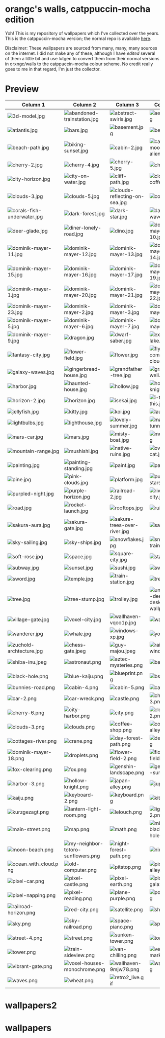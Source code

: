 # orangc's walls, catppuccin-mocha edition
Yoh! This is my repository of wallpapers which I've collected over the years. This is the catppuccin-mocha version; the normal repo is available [here](https://github.com/orxngc/walls).

Disclaimer: These wallpapers are sourced from many, many, many sources on the internet. I did not make any of these, although I have *edited* several of them a little bit and use lutgen to convert them from their normal versions in orxngc/walls to the catppuccin-mocha colour scheme. No credit really goes to me in that regard, I'm just the collector.
# Preview
| Column 1 | Column 2 | Column 3 | Column 4 |
|---------|---------|---------|---------|
| ![3d-model.jpg](https://raw.githubusercontent.com/orxngc/walls-catppuccin-mocha/master/3d-model.jpg) | ![abandoned-trainstation.jpg](https://raw.githubusercontent.com/orxngc/walls-catppuccin-mocha/master/abandoned-trainstation.jpg) | ![abstract-swirls.jpg](https://raw.githubusercontent.com/orxngc/walls-catppuccin-mocha/master/abstract-swirls.jpg) | ![aesthetic.jpg](https://raw.githubusercontent.com/orxngc/walls-catppuccin-mocha/master/aesthetic.jpg) |
| ![atlantis.jpg](https://raw.githubusercontent.com/orxngc/walls-catppuccin-mocha/master/atlantis.jpg) | ![bars.jpg](https://raw.githubusercontent.com/orxngc/walls-catppuccin-mocha/master/bars.jpg) | ![basement.jpg](https://raw.githubusercontent.com/orxngc/walls-catppuccin-mocha/master/basement.jpg) | ![beach.jpg](https://raw.githubusercontent.com/orxngc/walls-catppuccin-mocha/master/beach.jpg) |
| ![beach-path.jpg](https://raw.githubusercontent.com/orxngc/walls-catppuccin-mocha/master/beach-path.jpg) | ![biking-sunset.jpg](https://raw.githubusercontent.com/orxngc/walls-catppuccin-mocha/master/biking-sunset.jpg) | ![cabin-2.jpg](https://raw.githubusercontent.com/orxngc/walls-catppuccin-mocha/master/cabin-2.jpg) | ![calder-moore-aliencrack.jpg](https://raw.githubusercontent.com/orxngc/walls-catppuccin-mocha/master/calder-moore-aliencrack.jpg) |
| ![cherry-2.jpg](https://raw.githubusercontent.com/orxngc/walls-catppuccin-mocha/master/cherry-2.jpg) | ![cherry-4.jpg](https://raw.githubusercontent.com/orxngc/walls-catppuccin-mocha/master/cherry-4.jpg) | ![cherry-5.jpg](https://raw.githubusercontent.com/orxngc/walls-catppuccin-mocha/master/cherry-5.jpg) | ![cherry.jpg](https://raw.githubusercontent.com/orxngc/walls-catppuccin-mocha/master/cherry.jpg) |
| ![city-horizon.jpg](https://raw.githubusercontent.com/orxngc/walls-catppuccin-mocha/master/city-horizon.jpg) | ![city-on-water.jpg](https://raw.githubusercontent.com/orxngc/walls-catppuccin-mocha/master/city-on-water.jpg) | ![cliff-path.jpg](https://raw.githubusercontent.com/orxngc/walls-catppuccin-mocha/master/cliff-path.jpg) | ![cloud-coffee.jpg](https://raw.githubusercontent.com/orxngc/walls-catppuccin-mocha/master/cloud-coffee.jpg) |
| ![clouds-3.jpg](https://raw.githubusercontent.com/orxngc/walls-catppuccin-mocha/master/clouds-3.jpg) | ![clouds-5.jpg](https://raw.githubusercontent.com/orxngc/walls-catppuccin-mocha/master/clouds-5.jpg) | ![clouds-reflecting-on-sea.jpg](https://raw.githubusercontent.com/orxngc/walls-catppuccin-mocha/master/clouds-reflecting-on-sea.jpg) | ![cool.jpg](https://raw.githubusercontent.com/orxngc/walls-catppuccin-mocha/master/cool.jpg) |
| ![corals-fish-underwater.jpg](https://raw.githubusercontent.com/orxngc/walls-catppuccin-mocha/master/corals-fish-underwater.jpg) | ![dark-forest.jpg](https://raw.githubusercontent.com/orxngc/walls-catppuccin-mocha/master/dark-forest.jpg) | ![dark-star.jpg](https://raw.githubusercontent.com/orxngc/walls-catppuccin-mocha/master/dark-star.jpg) | ![dark-waves.jpg](https://raw.githubusercontent.com/orxngc/walls-catppuccin-mocha/master/dark-waves.jpg) |
| ![deer-glade.jpg](https://raw.githubusercontent.com/orxngc/walls-catppuccin-mocha/master/deer-glade.jpg) | ![diner-lonely-road.jpg](https://raw.githubusercontent.com/orxngc/walls-catppuccin-mocha/master/diner-lonely-road.jpg) | ![dino.jpg](https://raw.githubusercontent.com/orxngc/walls-catppuccin-mocha/master/dino.jpg) | ![dominik-mayer-10.jpg](https://raw.githubusercontent.com/orxngc/walls-catppuccin-mocha/master/dominik-mayer-10.jpg) |
| ![dominik-mayer-11.jpg](https://raw.githubusercontent.com/orxngc/walls-catppuccin-mocha/master/dominik-mayer-11.jpg) | ![dominik-mayer-12.jpg](https://raw.githubusercontent.com/orxngc/walls-catppuccin-mocha/master/dominik-mayer-12.jpg) | ![dominik-mayer-13.jpg](https://raw.githubusercontent.com/orxngc/walls-catppuccin-mocha/master/dominik-mayer-13.jpg) | ![dominik-mayer-14.jpg](https://raw.githubusercontent.com/orxngc/walls-catppuccin-mocha/master/dominik-mayer-14.jpg) |
| ![dominik-mayer-15.jpg](https://raw.githubusercontent.com/orxngc/walls-catppuccin-mocha/master/dominik-mayer-15.jpg) | ![dominik-mayer-16.jpg](https://raw.githubusercontent.com/orxngc/walls-catppuccin-mocha/master/dominik-mayer-16.jpg) | ![dominik-mayer-17.jpg](https://raw.githubusercontent.com/orxngc/walls-catppuccin-mocha/master/dominik-mayer-17.jpg) | ![dominik-mayer-19.jpg](https://raw.githubusercontent.com/orxngc/walls-catppuccin-mocha/master/dominik-mayer-19.jpg) |
| ![dominik-mayer-1.jpg](https://raw.githubusercontent.com/orxngc/walls-catppuccin-mocha/master/dominik-mayer-1.jpg) | ![dominik-mayer-20.jpg](https://raw.githubusercontent.com/orxngc/walls-catppuccin-mocha/master/dominik-mayer-20.jpg) | ![dominik-mayer-21.jpg](https://raw.githubusercontent.com/orxngc/walls-catppuccin-mocha/master/dominik-mayer-21.jpg) | ![dominik-mayer-22.jpg](https://raw.githubusercontent.com/orxngc/walls-catppuccin-mocha/master/dominik-mayer-22.jpg) |
| ![dominik-mayer-23.jpg](https://raw.githubusercontent.com/orxngc/walls-catppuccin-mocha/master/dominik-mayer-23.jpg) | ![dominik-mayer-2.jpg](https://raw.githubusercontent.com/orxngc/walls-catppuccin-mocha/master/dominik-mayer-2.jpg) | ![dominik-mayer-3.jpg](https://raw.githubusercontent.com/orxngc/walls-catppuccin-mocha/master/dominik-mayer-3.jpg) | ![dominik-mayer-4.jpg](https://raw.githubusercontent.com/orxngc/walls-catppuccin-mocha/master/dominik-mayer-4.jpg) |
| ![dominik-mayer-5.jpg](https://raw.githubusercontent.com/orxngc/walls-catppuccin-mocha/master/dominik-mayer-5.jpg) | ![dominik-mayer-6.jpg](https://raw.githubusercontent.com/orxngc/walls-catppuccin-mocha/master/dominik-mayer-6.jpg) | ![dominik-mayer-7.jpg](https://raw.githubusercontent.com/orxngc/walls-catppuccin-mocha/master/dominik-mayer-7.jpg) | ![dominik-mayer-8.jpg](https://raw.githubusercontent.com/orxngc/walls-catppuccin-mocha/master/dominik-mayer-8.jpg) |
| ![dominik-mayer-9.jpg](https://raw.githubusercontent.com/orxngc/walls-catppuccin-mocha/master/dominik-mayer-9.jpg) | ![dragon.jpg](https://raw.githubusercontent.com/orxngc/walls-catppuccin-mocha/master/dragon.jpg) | ![dwarf-saber.jpg](https://raw.githubusercontent.com/orxngc/walls-catppuccin-mocha/master/dwarf-saber.jpg) | ![excalibur-lake.jpg](https://raw.githubusercontent.com/orxngc/walls-catppuccin-mocha/master/excalibur-lake.jpg) |
| ![fantasy-city.jpg](https://raw.githubusercontent.com/orxngc/walls-catppuccin-mocha/master/fantasy-city.jpg) | ![flower-field.jpg](https://raw.githubusercontent.com/orxngc/walls-catppuccin-mocha/master/flower-field.jpg) | ![flower.jpg](https://raw.githubusercontent.com/orxngc/walls-catppuccin-mocha/master/flower.jpg) | ![flying-comets-clouds.jpg](https://raw.githubusercontent.com/orxngc/walls-catppuccin-mocha/master/flying-comets-clouds.jpg) |
| ![galaxy-waves.jpg](https://raw.githubusercontent.com/orxngc/walls-catppuccin-mocha/master/galaxy-waves.jpg) | ![gingerbread-house.jpg](https://raw.githubusercontent.com/orxngc/walls-catppuccin-mocha/master/gingerbread-house.jpg) | ![grandfather-tree.jpg](https://raw.githubusercontent.com/orxngc/walls-catppuccin-mocha/master/grandfather-tree.jpg) | ![grassy-well.jpg](https://raw.githubusercontent.com/orxngc/walls-catppuccin-mocha/master/grassy-well.jpg) |
| ![harbor.jpg](https://raw.githubusercontent.com/orxngc/walls-catppuccin-mocha/master/harbor.jpg) | ![haunted-house.jpg](https://raw.githubusercontent.com/orxngc/walls-catppuccin-mocha/master/haunted-house.jpg) | ![hollow.jpg](https://raw.githubusercontent.com/orxngc/walls-catppuccin-mocha/master/hollow.jpg) | ![hollow-knight.jpg](https://raw.githubusercontent.com/orxngc/walls-catppuccin-mocha/master/hollow-knight.jpg) |
| ![horizon-2.jpg](https://raw.githubusercontent.com/orxngc/walls-catppuccin-mocha/master/horizon-2.jpg) | ![horizon.jpg](https://raw.githubusercontent.com/orxngc/walls-catppuccin-mocha/master/horizon.jpg) | ![isekai.jpg](https://raw.githubusercontent.com/orxngc/walls-catppuccin-mocha/master/isekai.jpg) | ![i-touch-this.jpg](https://raw.githubusercontent.com/orxngc/walls-catppuccin-mocha/master/i-touch-this.jpg) |
| ![jellyfish.jpg](https://raw.githubusercontent.com/orxngc/walls-catppuccin-mocha/master/jellyfish.jpg) | ![kitty.jpg](https://raw.githubusercontent.com/orxngc/walls-catppuccin-mocha/master/kitty.jpg) | ![koi.jpg](https://raw.githubusercontent.com/orxngc/walls-catppuccin-mocha/master/koi.jpg) | ![laundry.jpg](https://raw.githubusercontent.com/orxngc/walls-catppuccin-mocha/master/laundry.jpg) |
| ![lightbulbs.jpg](https://raw.githubusercontent.com/orxngc/walls-catppuccin-mocha/master/lightbulbs.jpg) | ![lighthouse.jpg](https://raw.githubusercontent.com/orxngc/walls-catppuccin-mocha/master/lighthouse.jpg) | ![lovely-summer.jpg](https://raw.githubusercontent.com/orxngc/walls-catppuccin-mocha/master/lovely-summer.jpg) | ![marine-tunnel.jpg](https://raw.githubusercontent.com/orxngc/walls-catppuccin-mocha/master/marine-tunnel.jpg) |
| ![mars-car.jpg](https://raw.githubusercontent.com/orxngc/walls-catppuccin-mocha/master/mars-car.jpg) | ![mars.jpg](https://raw.githubusercontent.com/orxngc/walls-catppuccin-mocha/master/mars.jpg) | ![misty-boat.jpg](https://raw.githubusercontent.com/orxngc/walls-catppuccin-mocha/master/misty-boat.jpg) | ![moscow.jpg](https://raw.githubusercontent.com/orxngc/walls-catppuccin-mocha/master/moscow.jpg) |
| ![mountain-range.jpg](https://raw.githubusercontent.com/orxngc/walls-catppuccin-mocha/master/mountain-range.jpg) | ![mushishi.jpg](https://raw.githubusercontent.com/orxngc/walls-catppuccin-mocha/master/mushishi.jpg) | ![native-ruins.jpg](https://raw.githubusercontent.com/orxngc/walls-catppuccin-mocha/master/native-ruins.jpg) | ![oversized-cat.jpg](https://raw.githubusercontent.com/orxngc/walls-catppuccin-mocha/master/oversized-cat.jpg) |
| ![painting.jpg](https://raw.githubusercontent.com/orxngc/walls-catppuccin-mocha/master/painting.jpg) | ![painting-standing.jpg](https://raw.githubusercontent.com/orxngc/walls-catppuccin-mocha/master/painting-standing.jpg) | ![paint.jpg](https://raw.githubusercontent.com/orxngc/walls-catppuccin-mocha/master/paint.jpg) | ![panes.jpg](https://raw.githubusercontent.com/orxngc/walls-catppuccin-mocha/master/panes.jpg) |
| ![pine.jpg](https://raw.githubusercontent.com/orxngc/walls-catppuccin-mocha/master/pine.jpg) | ![pink-clouds.jpg](https://raw.githubusercontent.com/orxngc/walls-catppuccin-mocha/master/pink-clouds.jpg) | ![platform.jpg](https://raw.githubusercontent.com/orxngc/walls-catppuccin-mocha/master/platform.jpg) | ![puffy-stars.jpg](https://raw.githubusercontent.com/orxngc/walls-catppuccin-mocha/master/puffy-stars.jpg) |
| ![purpled-night.jpg](https://raw.githubusercontent.com/orxngc/walls-catppuccin-mocha/master/purpled-night.jpg) | ![purple-horizon.jpg](https://raw.githubusercontent.com/orxngc/walls-catppuccin-mocha/master/purple-horizon.jpg) | ![railroad-2.jpg](https://raw.githubusercontent.com/orxngc/walls-catppuccin-mocha/master/railroad-2.jpg) | ![river-city.jpg](https://raw.githubusercontent.com/orxngc/walls-catppuccin-mocha/master/river-city.jpg) |
| ![road.jpg](https://raw.githubusercontent.com/orxngc/walls-catppuccin-mocha/master/road.jpg) | ![rocket-launch.jpg](https://raw.githubusercontent.com/orxngc/walls-catppuccin-mocha/master/rocket-launch.jpg) | ![rooftops.jpg](https://raw.githubusercontent.com/orxngc/walls-catppuccin-mocha/master/rooftops.jpg) | ![ruins.jpg](https://raw.githubusercontent.com/orxngc/walls-catppuccin-mocha/master/ruins.jpg) |
| ![sakura-aura.jpg](https://raw.githubusercontent.com/orxngc/walls-catppuccin-mocha/master/sakura-aura.jpg) | ![sakura-gate.jpg](https://raw.githubusercontent.com/orxngc/walls-catppuccin-mocha/master/sakura-gate.jpg) | ![sakura-trees-over-river.jpg](https://raw.githubusercontent.com/orxngc/walls-catppuccin-mocha/master/sakura-trees-over-river.jpg) | ![samurai.jpg](https://raw.githubusercontent.com/orxngc/walls-catppuccin-mocha/master/samurai.jpg) |
| ![sky-sailing.jpg](https://raw.githubusercontent.com/orxngc/walls-catppuccin-mocha/master/sky-sailing.jpg) | ![sky-ships.jpg](https://raw.githubusercontent.com/orxngc/walls-catppuccin-mocha/master/sky-ships.jpg) | ![snowflakes.jpg](https://raw.githubusercontent.com/orxngc/walls-catppuccin-mocha/master/snowflakes.jpg) | ![snowy-train.jpg](https://raw.githubusercontent.com/orxngc/walls-catppuccin-mocha/master/snowy-train.jpg) |
| ![soft-rose.jpg](https://raw.githubusercontent.com/orxngc/walls-catppuccin-mocha/master/soft-rose.jpg) | ![space.jpg](https://raw.githubusercontent.com/orxngc/walls-catppuccin-mocha/master/space.jpg) | ![square-city.jpg](https://raw.githubusercontent.com/orxngc/walls-catppuccin-mocha/master/square-city.jpg) | ![stall.jpg](https://raw.githubusercontent.com/orxngc/walls-catppuccin-mocha/master/stall.jpg) |
| ![subway.jpg](https://raw.githubusercontent.com/orxngc/walls-catppuccin-mocha/master/subway.jpg) | ![sunset.jpg](https://raw.githubusercontent.com/orxngc/walls-catppuccin-mocha/master/sunset.jpg) | ![sushi.jpg](https://raw.githubusercontent.com/orxngc/walls-catppuccin-mocha/master/sushi.jpg) | ![swirls.jpg](https://raw.githubusercontent.com/orxngc/walls-catppuccin-mocha/master/swirls.jpg) |
| ![sword.jpg](https://raw.githubusercontent.com/orxngc/walls-catppuccin-mocha/master/sword.jpg) | ![temple.jpg](https://raw.githubusercontent.com/orxngc/walls-catppuccin-mocha/master/temple.jpg) | ![train-station.jpg](https://raw.githubusercontent.com/orxngc/walls-catppuccin-mocha/master/train-station.jpg) | ![tree-2.jpg](https://raw.githubusercontent.com/orxngc/walls-catppuccin-mocha/master/tree-2.jpg) |
| ![tree.jpg](https://raw.githubusercontent.com/orxngc/walls-catppuccin-mocha/master/tree.jpg) | ![tree-stump.jpg](https://raw.githubusercontent.com/orxngc/walls-catppuccin-mocha/master/tree-stump.jpg) | ![trolley.jpg](https://raw.githubusercontent.com/orxngc/walls-catppuccin-mocha/master/trolley.jpg) | ![underwater-deep-blue-desktop-wallpaper.jpg](https://raw.githubusercontent.com/orxngc/walls-catppuccin-mocha/master/underwater-deep-blue-desktop-wallpaper.jpg) |
| ![village-gate.jpg](https://raw.githubusercontent.com/orxngc/walls-catppuccin-mocha/master/village-gate.jpg) | ![voxel-city.jpg](https://raw.githubusercontent.com/orxngc/walls-catppuccin-mocha/master/voxel-city.jpg) | ![wallhaven-vqoo1p.jpg](https://raw.githubusercontent.com/orxngc/walls-catppuccin-mocha/master/wallhaven-vqoo1p.jpg) | ![wall.jpg](https://raw.githubusercontent.com/orxngc/walls-catppuccin-mocha/master/wall.jpg) |
| ![wanderer.jpg](https://raw.githubusercontent.com/orxngc/walls-catppuccin-mocha/master/wanderer.jpg) | ![whale.jpg](https://raw.githubusercontent.com/orxngc/walls-catppuccin-mocha/master/whale.jpg) | ![windows-xp.jpg](https://raw.githubusercontent.com/orxngc/walls-catppuccin-mocha/master/windows-xp.jpg) | ![yohoho.jpg](https://raw.githubusercontent.com/orxngc/walls-catppuccin-mocha/master/yohoho.jpg) |
| ![zuchold-archtecture.jpg](https://raw.githubusercontent.com/orxngc/walls-catppuccin-mocha/master/zuchold-archtecture.jpg) | ![chess-gate.jpeg](https://raw.githubusercontent.com/orxngc/walls-catppuccin-mocha/master/chess-gate.jpeg) | ![guy-majou.jpeg](https://raw.githubusercontent.com/orxngc/walls-catppuccin-mocha/master/guy-majou.jpeg) | ![rainy-window.jpeg](https://raw.githubusercontent.com/orxngc/walls-catppuccin-mocha/master/rainy-window.jpeg) |
| ![shiba-inu.jpeg](https://raw.githubusercontent.com/orxngc/walls-catppuccin-mocha/master/shiba-inu.jpeg) | ![astronaut.png](https://raw.githubusercontent.com/orxngc/walls-catppuccin-mocha/master/astronaut.png) | ![aztec-mysteries.png](https://raw.githubusercontent.com/orxngc/walls-catppuccin-mocha/master/aztec-mysteries.png) | ![base.png](https://raw.githubusercontent.com/orxngc/walls-catppuccin-mocha/master/base.png) |
| ![black-hole.png](https://raw.githubusercontent.com/orxngc/walls-catppuccin-mocha/master/black-hole.png) | ![blue-kaiju.png](https://raw.githubusercontent.com/orxngc/walls-catppuccin-mocha/master/blue-kaiju.png) | ![blueprint.png](https://raw.githubusercontent.com/orxngc/walls-catppuccin-mocha/master/blueprint.png) | ![bsod.png](https://raw.githubusercontent.com/orxngc/walls-catppuccin-mocha/master/bsod.png) |
| ![bunnies-road.png](https://raw.githubusercontent.com/orxngc/walls-catppuccin-mocha/master/bunnies-road.png) | ![cabin-4.png](https://raw.githubusercontent.com/orxngc/walls-catppuccin-mocha/master/cabin-4.png) | ![cabin-5.png](https://raw.githubusercontent.com/orxngc/walls-catppuccin-mocha/master/cabin-5.png) | ![cabin.png](https://raw.githubusercontent.com/orxngc/walls-catppuccin-mocha/master/cabin.png) |
| ![car-2.png](https://raw.githubusercontent.com/orxngc/walls-catppuccin-mocha/master/car-2.png) | ![car-wreck.png](https://raw.githubusercontent.com/orxngc/walls-catppuccin-mocha/master/car-wreck.png) | ![castle.png](https://raw.githubusercontent.com/orxngc/walls-catppuccin-mocha/master/castle.png) | ![cherry-3.png](https://raw.githubusercontent.com/orxngc/walls-catppuccin-mocha/master/cherry-3.png) |
| ![cherry-6.png](https://raw.githubusercontent.com/orxngc/walls-catppuccin-mocha/master/cherry-6.png) | ![city-harbor.png](https://raw.githubusercontent.com/orxngc/walls-catppuccin-mocha/master/city-harbor.png) | ![city.png](https://raw.githubusercontent.com/orxngc/walls-catppuccin-mocha/master/city.png) | ![clouds-2.png](https://raw.githubusercontent.com/orxngc/walls-catppuccin-mocha/master/clouds-2.png) |
| ![clouds-3.png](https://raw.githubusercontent.com/orxngc/walls-catppuccin-mocha/master/clouds-3.png) | ![clouds.png](https://raw.githubusercontent.com/orxngc/walls-catppuccin-mocha/master/clouds.png) | ![coffee-shop.png](https://raw.githubusercontent.com/orxngc/walls-catppuccin-mocha/master/coffee-shop.png) | ![cold-alley.png](https://raw.githubusercontent.com/orxngc/walls-catppuccin-mocha/master/cold-alley.png) |
| ![cottages-river.png](https://raw.githubusercontent.com/orxngc/walls-catppuccin-mocha/master/cottages-river.png) | ![crane.png](https://raw.githubusercontent.com/orxngc/walls-catppuccin-mocha/master/crane.png) | ![day-forest-path.png](https://raw.githubusercontent.com/orxngc/walls-catppuccin-mocha/master/day-forest-path.png) | ![degirled.png](https://raw.githubusercontent.com/orxngc/walls-catppuccin-mocha/master/degirled.png) |
| ![dominik-mayer-18.png](https://raw.githubusercontent.com/orxngc/walls-catppuccin-mocha/master/dominik-mayer-18.png) | ![droplets.png](https://raw.githubusercontent.com/orxngc/walls-catppuccin-mocha/master/droplets.png) | ![flower-field-2.png](https://raw.githubusercontent.com/orxngc/walls-catppuccin-mocha/master/flower-field-2.png) | ![flower-field-3.png](https://raw.githubusercontent.com/orxngc/walls-catppuccin-mocha/master/flower-field-3.png) |
| ![fox-clearing.png](https://raw.githubusercontent.com/orxngc/walls-catppuccin-mocha/master/fox-clearing.png) | ![fox.png](https://raw.githubusercontent.com/orxngc/walls-catppuccin-mocha/master/fox.png) | ![genshin-landscape.png](https://raw.githubusercontent.com/orxngc/walls-catppuccin-mocha/master/genshin-landscape.png) | ![gentlemen-sunset.png](https://raw.githubusercontent.com/orxngc/walls-catppuccin-mocha/master/gentlemen-sunset.png) |
| ![harbor-3.png](https://raw.githubusercontent.com/orxngc/walls-catppuccin-mocha/master/harbor-3.png) | ![hollow-knight.png](https://raw.githubusercontent.com/orxngc/walls-catppuccin-mocha/master/hollow-knight.png) | ![japan-alley.png](https://raw.githubusercontent.com/orxngc/walls-catppuccin-mocha/master/japan-alley.png) | ![jupiter.png](https://raw.githubusercontent.com/orxngc/walls-catppuccin-mocha/master/jupiter.png) |
| ![kaiju.png](https://raw.githubusercontent.com/orxngc/walls-catppuccin-mocha/master/kaiju.png) | ![keyboard-2.png](https://raw.githubusercontent.com/orxngc/walls-catppuccin-mocha/master/keyboard-2.png) | ![keyboard.png](https://raw.githubusercontent.com/orxngc/walls-catppuccin-mocha/master/keyboard.png) | ![kitchen.png](https://raw.githubusercontent.com/orxngc/walls-catppuccin-mocha/master/kitchen.png) |
| ![kurzgezagt.png](https://raw.githubusercontent.com/orxngc/walls-catppuccin-mocha/master/kurzgezagt.png) | ![lantern-light-room.png](https://raw.githubusercontent.com/orxngc/walls-catppuccin-mocha/master/lantern-light-room.png) | ![lelouch.png](https://raw.githubusercontent.com/orxngc/walls-catppuccin-mocha/master/lelouch.png) | ![lighthouse-2.png](https://raw.githubusercontent.com/orxngc/walls-catppuccin-mocha/master/lighthouse-2.png) |
| ![main-street.png](https://raw.githubusercontent.com/orxngc/walls-catppuccin-mocha/master/main-street.png) | ![map.png](https://raw.githubusercontent.com/orxngc/walls-catppuccin-mocha/master/map.png) | ![math.png](https://raw.githubusercontent.com/orxngc/walls-catppuccin-mocha/master/math.png) | ![minimalist-black-hole.png](https://raw.githubusercontent.com/orxngc/walls-catppuccin-mocha/master/minimalist-black-hole.png) |
| ![moon-beach.png](https://raw.githubusercontent.com/orxngc/walls-catppuccin-mocha/master/moon-beach.png) | ![my-neighbor-totoro-sunflowers.png](https://raw.githubusercontent.com/orxngc/walls-catppuccin-mocha/master/my-neighbor-totoro-sunflowers.png) | ![night-forest-path.png](https://raw.githubusercontent.com/orxngc/walls-catppuccin-mocha/master/night-forest-path.png) | ![nix-tux.png](https://raw.githubusercontent.com/orxngc/walls-catppuccin-mocha/master/nix-tux.png) |
| ![ocean_with_cloud.png](https://raw.githubusercontent.com/orxngc/walls-catppuccin-mocha/master/ocean_with_cloud.png) | ![old-computer.png](https://raw.githubusercontent.com/orxngc/walls-catppuccin-mocha/master/old-computer.png) | ![pitstop.png](https://raw.githubusercontent.com/orxngc/walls-catppuccin-mocha/master/pitstop.png) | ![pixel-alley.png](https://raw.githubusercontent.com/orxngc/walls-catppuccin-mocha/master/pixel-alley.png) |
| ![pixel-car.png](https://raw.githubusercontent.com/orxngc/walls-catppuccin-mocha/master/pixel-car.png) | ![pixel-castle.png](https://raw.githubusercontent.com/orxngc/walls-catppuccin-mocha/master/pixel-castle.png) | ![pixel-earth.png](https://raw.githubusercontent.com/orxngc/walls-catppuccin-mocha/master/pixel-earth.png) | ![pixel-galaxy.png](https://raw.githubusercontent.com/orxngc/walls-catppuccin-mocha/master/pixel-galaxy.png) |
| ![pixel-napping.png](https://raw.githubusercontent.com/orxngc/walls-catppuccin-mocha/master/pixel-napping.png) | ![pixel-reading.png](https://raw.githubusercontent.com/orxngc/walls-catppuccin-mocha/master/pixel-reading.png) | ![plane-purple.png](https://raw.githubusercontent.com/orxngc/walls-catppuccin-mocha/master/plane-purple.png) | ![pompeii.png](https://raw.githubusercontent.com/orxngc/walls-catppuccin-mocha/master/pompeii.png) |
| ![railroad-horizon.png](https://raw.githubusercontent.com/orxngc/walls-catppuccin-mocha/master/railroad-horizon.png) | ![red-city.png](https://raw.githubusercontent.com/orxngc/walls-catppuccin-mocha/master/red-city.png) | ![satellite.png](https://raw.githubusercontent.com/orxngc/walls-catppuccin-mocha/master/satellite.png) | ![ship-2.png](https://raw.githubusercontent.com/orxngc/walls-catppuccin-mocha/master/ship-2.png) |
| ![sky.png](https://raw.githubusercontent.com/orxngc/walls-catppuccin-mocha/master/sky.png) | ![sky-railroad.png](https://raw.githubusercontent.com/orxngc/walls-catppuccin-mocha/master/sky-railroad.png) | ![space-piano.png](https://raw.githubusercontent.com/orxngc/walls-catppuccin-mocha/master/space-piano.png) | ![space.png](https://raw.githubusercontent.com/orxngc/walls-catppuccin-mocha/master/space.png) |
| ![street-4.png](https://raw.githubusercontent.com/orxngc/walls-catppuccin-mocha/master/street-4.png) | ![street.png](https://raw.githubusercontent.com/orxngc/walls-catppuccin-mocha/master/street.png) | ![sunken-tower.png](https://raw.githubusercontent.com/orxngc/walls-catppuccin-mocha/master/sunken-tower.png) | ![toast.png](https://raw.githubusercontent.com/orxngc/walls-catppuccin-mocha/master/toast.png) |
| ![tower.png](https://raw.githubusercontent.com/orxngc/walls-catppuccin-mocha/master/tower.png) | ![train-sideview.png](https://raw.githubusercontent.com/orxngc/walls-catppuccin-mocha/master/train-sideview.png) | ![van-chilling.png](https://raw.githubusercontent.com/orxngc/walls-catppuccin-mocha/master/van-chilling.png) | ![venice-market.png](https://raw.githubusercontent.com/orxngc/walls-catppuccin-mocha/master/venice-market.png) |
| ![vibrant-gate.png](https://raw.githubusercontent.com/orxngc/walls-catppuccin-mocha/master/vibrant-gate.png) | ![voxel-houses-monochrome.png](https://raw.githubusercontent.com/orxngc/walls-catppuccin-mocha/master/voxel-houses-monochrome.png) | ![wallhaven-9mjw78.png](https://raw.githubusercontent.com/orxngc/walls-catppuccin-mocha/master/wallhaven-9mjw78.png) | ![waterfall.png](https://raw.githubusercontent.com/orxngc/walls-catppuccin-mocha/master/waterfall.png) |
| ![waves.png](https://raw.githubusercontent.com/orxngc/walls-catppuccin-mocha/master/waves.png) | ![wheat.png](https://raw.githubusercontent.com/orxngc/walls-catppuccin-mocha/master/wheat.png) | ![retro2_live.gif](https://raw.githubusercontent.com/orxngc/walls-catppuccin-mocha/master/retro2_live.gif) | |
# wallpapers2
# wallpapers
